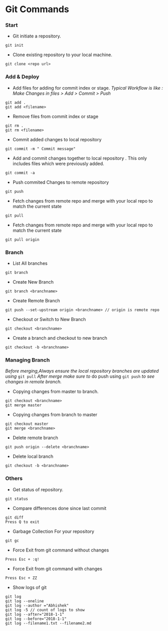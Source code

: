 # Git Commands

### Start
* Git initiate a repository.

```
git init
```
* Clone existing repository to your local machine.

```
git clone <repo url>
```

### Add & Deploy
* Add files for adding for commit index or stage.
_Typical Workflow is like  : Make Changes in files > Add > Commit > Push_
```
git add .
git add <filename>
```
* Remove files from commit index or stage 
```
git rm .
git rm <filename>
```
* Commit added changes to local repository
```
git commit -m " Commit message"
```
* Add and commit changes together to local repository . This only includes files which were previously added.
```
git commit -a 
```
* Push commited Changes to remote repository
```
git push
```
* Fetch changes from remote repo and merge with your local repo to match the current state

```
git pull 
```
* Fetch changes from remote repo and merge with your local repo to match the current state

```
git pull origin
```


### Branch
* List All branches
```
git branch
```
* Create New Branch
```
git branch <branchname>
```
* Create Remote Branch
```
git push --set-upstream origin <branchname> // origin is remote repo 
```
* Checkout or Switch to New Branch
```
git checkout <branchname>
```
* Create a branch and checkout to new branch
```
git checkout -b <branchname>
```

### Managing Branch

_Before merging,Always ensure the local repository branches are updated using_ ```git pull```
_After merge make sure to_ do push using ```git push``` _to see changes in remote branch._

* Copying changes from master to branch.

```
git checkout <branchname>
git merge master
```
* Copying changes from branch to master
```
git checkout master
git merge <branchname>
```

* Delete remote branch
```
git push origin --delete <branchname>
```
* Delete local branch
```
git checkout -b <branchname>
```

### Others
* Get status of repository.
```
git status
```
* Compare differences done since last commit
```
git diff
Press Q to exit 
```
* Garbage Collection For your repository
```
git gc
```
* Force Exit from git command without changes
```
Press Esc + :q! 
```
* Force Exit from git command with changes
```
Press Esc + ZZ 
```
* Show logs of git 
```
git log
git log --oneline
git log --author ="Abhishek"
git log -5 // count of logs to show
git log --after="2018-1-1"
git log --before="2018-1-1"
git log --filename1.txt --filename2.md
```
